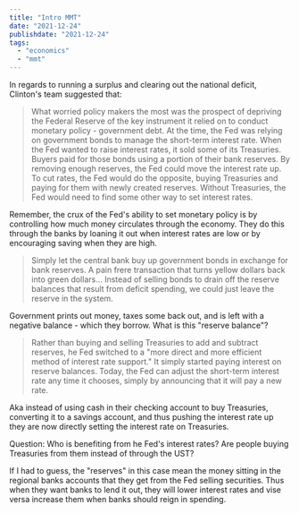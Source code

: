 ```yaml
---
title: "Intro MMT"
date: "2021-12-24"
publishdate: "2021-12-24"
tags:
  - "economics"
  - "mmt"
---
```


In regards to running a surplus and clearing out the national deficit, Clinton's team suggested that:

> What worried policy makers the most was the prospect of depriving the Federal Reserve of the key instrument it relied on to conduct monetary policy - government debt.  At the time, the Fed was relying on government bonds to manage the short-term interest rate.  When the Fed wanted to raise interest rates, it sold some of its Treasuries.  Buyers paid for those bonds using a portion of their bank reserves.  By removing enough reserves, the Fed could move the interest rate up.  To cut rates, the Fed would do the opposite, buying Treasuries and paying for them with newly created reserves.  Without Treasuries, the Fed would need to find some other way to set interest rates.

Remember, the crux of the Fed's ability to set monetary policy is by controlling how much money circulates through the economy.  They do this through the banks by loaning it out when interest rates are low or by encouraging saving when they are high.

> Simply let the central bank buy up government bonds in exchange for bank reserves.  A pain frere transaction that turns yellow dollars back into green dollars... Instead of selling bonds to drain off the reserve balances that result from deficit spending, we could  just leave the reserve in the system.

Government prints out money, taxes some back out, and is left with a negative balance - which they borrow.  What is this "reserve balance"?

> Rather than buying and selling Treasuries to add and subtract reserves, he Fed switched to a "more direct and more efficient method of interest rate support."  It simply started paying interest on reserve balances.  Today, the Fed can adjust the short-term interest rate any time it chooses, simply by announcing that it will pay a new rate.

Aka instead of using cash in their checking account to buy Treasuries, converting it to a savings account, and thus pushing the interest rate up they are now directly setting the interest rate on Treasuries.

Question: Who is benefiting from he Fed's interest rates?  Are people buying Treasuries from them instead of through the UST?

If I had to guess, the "reserves" in this case mean the money sitting in the regional banks accounts that they get from the Fed selling securities.  Thus when they want banks to lend it out, they will lower interest rates and vise versa increase them when banks should reign in spending.

